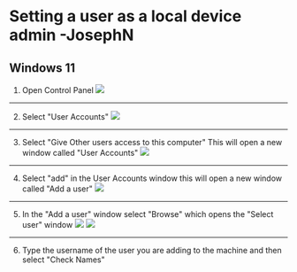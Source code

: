 # Setting a user as a local device admin -JosephN

## Windows 11
1. Open Control Panel
![](https://hd.newspring.org/uploads/cdf5d8cc-9a52-4552-baff-40e222162c05.png)
---
2. Select "User Accounts"
![](https://hd.newspring.org/uploads/8731a55f-2175-4deb-b7de-583f0fabf059.png)
---
3. Select "Give Other users access to this computer" This will open a new window called "User Accounts"
![](https://hd.newspring.org/uploads/5092def0-9bae-42ba-b44a-8c077a17e5d5.png)
---
4. Select "add" in the User Accounts window this will open a new window called "Add a user"
![](https://hd.newspring.org/uploads/fcfc3519-3504-421a-b18a-7b6b07ee87ba.png)
---
5. In the "Add a user" window select "Browse" which opens the "Select user" window
![](https://hd.newspring.org/uploads/7b2916a4-04be-4d74-a62a-4ae99dfb1eef.png)
![](https://hd.newspring.org/uploads/043cb457-0a6a-4a0e-a56b-0ec89311d8dd.png)
---
6. Type the username of the user you are adding to the machine and then select "Check Names"